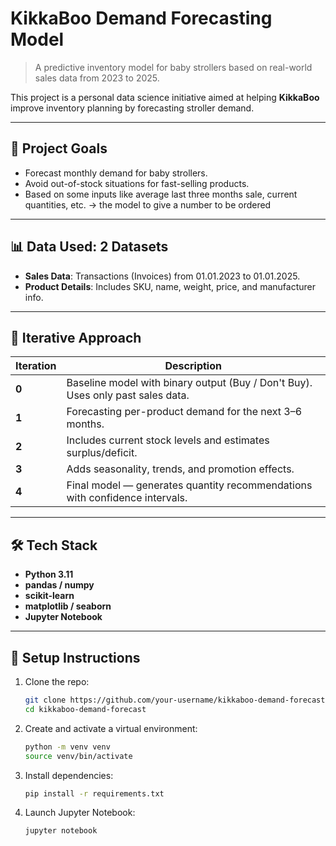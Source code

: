 # KikkaBoo Demand Forecasting Model

> A predictive inventory model for baby strollers based on real-world sales data from 2023 to 2025.

This project is a personal data science initiative aimed at helping **KikkaBoo** improve inventory planning by forecasting stroller demand. 

---

## 🧠 Project Goals

- Forecast monthly demand for baby strollers.
- Avoid out-of-stock situations for fast-selling products.
- Based on some inputs like average last three months sale, current quantities, etc. -> the model to give a number to be ordered 

---

## 📊 Data Used: 2 Datasets

- **Sales Data**: Transactions (Invoices) from 01.01.2023 to 01.01.2025.
- **Product Details**: Includes SKU, name, weight, price, and manufacturer info.


---

## 🔁 Iterative Approach

| Iteration | Description |
|----------|-------------|
| **0**     | Baseline model with binary output (Buy / Don't Buy). Uses only past sales data. |
| **1**     | Forecasting per-product demand for the next 3–6 months. |
| **2**     | Includes current stock levels and estimates surplus/deficit. |
| **3**     | Adds seasonality, trends, and promotion effects. |
| **4**     | Final model — generates quantity recommendations with confidence intervals. |

---

## 🛠️ Tech Stack

- **Python 3.11**
- **pandas / numpy**
- **scikit-learn**
- **matplotlib / seaborn**
- **Jupyter Notebook**

---

## 🧪 Setup Instructions

1. Clone the repo:
   ```bash
   git clone https://github.com/your-username/kikkaboo-demand-forecast.git
   cd kikkaboo-demand-forecast
    ```
2. Create and activate a virtual environment:
    ```bash
    python -m venv venv
    source venv/bin/activate
    ```
3. Install dependencies:
    ```bash
    pip install -r requirements.txt
    ```
4. Launch Jupyter Notebook:
    ```bash
    jupyter notebook
    ```
